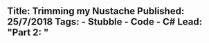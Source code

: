 Title: Trimming my Nustache
Published: 25/7/2018
Tags: 
    - Stubble 
    - Code 
    - C#
Lead: "Part 2: "
---